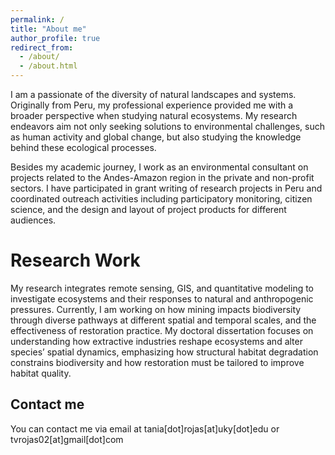 ```yaml
---
permalink: /
title: "About me"
author_profile: true
redirect_from: 
  - /about/
  - /about.html
---
```


I am a passionate of the diversity of natural landscapes and systems. Originally from Peru, my professional experience provided me with a broader perspective when studying natural ecosystems. My research endeavors aim not only seeking solutions to environmental challenges, such as human activity and global change, but also studying the knowledge behind these ecological processes. 

Besides my academic journey, I work as an environmental consultant on projects related to the Andes-Amazon region in the private and non-profit sectors. I have participated in grant writing of research projects in Peru and coordinated outreach activities including participatory monitoring, citizen science, and the design and layout of project products for different audiences. 

Research Work
======
My research integrates remote sensing, GIS, and quantitative modeling to investigate ecosystems and their responses to natural and anthropogenic pressures. Currently, I am working on how mining impacts biodiversity through diverse pathways at different spatial and temporal scales, and the effectiveness of restoration practice. My doctoral dissertation focuses on understanding how extractive industries reshape ecosystems and alter species’ spatial dynamics, emphasizing how structural habitat degradation constrains biodiversity and how restoration must be tailored to improve habitat quality.

Contact me
------
You can contact me via email at tania[dot]rojas[at]uky[dot]edu or tvrojas02[at]gmail[dot]com
